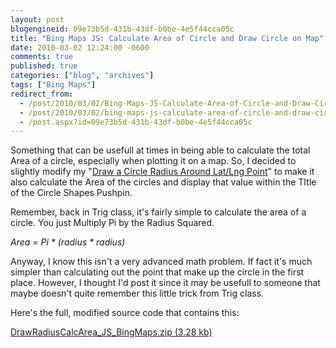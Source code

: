 ```yaml
---
layout: post
blogengineid: 09e73b5d-431b-43df-b0be-4e5f44cca05c
title: "Bing Maps JS: Calculate Area of Circle and Draw Circle on Map"
date: 2010-03-02 12:24:00 -0600
comments: true
published: true
categories: ["blog", "archives"]
tags: ["Bing Maps"]
redirect_from: 
  - /post/2010/03/02/Bing-Maps-JS-Calculate-Area-of-Circle-and-Draw-Circle-on-Map
  - /post/2010/03/02/bing-maps-js-calculate-area-of-circle-and-draw-circle-on-map
  - /post.aspx?id=09e73b5d-431b-43df-b0be-4e5f44cca05c
---
```

<!-- more -->

Something that can be usefull at times in being able to calculate the total Area of a circle, especially when plotting it on a map. So, I decided to slightly modify my "<a href="/post/2008/02/09/Virtual-Earth-Draw-a-Circle-Radius-Around-a-LatLong-Point.aspx">Draw a Circle Radius Around Lat/Lng Point</a>" to make it also calculate the Area of the circles and display that value within the TItle of the Circle Shapes Pushpin.

Remember, back in Trig class, it's fairly simple to calculate the area of a circle. You just Multiply Pi by the Radius Squared.

*Area = Pi * (radius * radius)*

Anyway, I know this isn't a very advanced math problem. If fact it's much simpler than calculating out the point that make up the circle in the first place. However, I thought I'd post it since it may be usefull to someone that maybe doesn't quite remember this little trick from Trig class.

Here's the full, modified source code that contains this:

<a href="/file.axd?file=2010/3/DrawRadiusCalcArea_JS_BingMaps.zip">DrawRadiusCalcArea_JS_BingMaps.zip (3.28 kb)</a>

